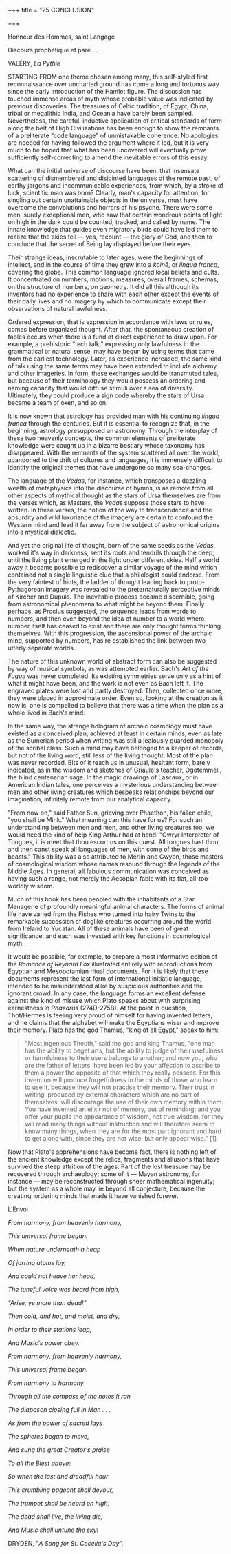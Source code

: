 +++
title = "25 CONCLUSION"

+++




Honneur des Hommes, saint Langage 

Discours prophétique et paré . . . 

VALÉRY, *La Pythie*




STARTING FROM one theme chosen among many, this self-styled first reconnaissance over uncharted ground has come a long and tortuous way since the early introduction of the Hamlet figure. The discussion has touched immense areas of myth whose probable value was indicated by previous discoveries. The treasures of Celtic tradition, of Egypt, China, tribal or megalithic India, and Oceania have barely been sampled. Nevertheless, the careful, inductive application of critical standards of form along the belt of High Civilizations has been enough to show the remnants of a preliterate "code language" of unmistakable coherence. No apologies are needed for having followed the argument where it led, but it is very much to be hoped that what has been uncovered will eventually prove sufficiently self-correcting to amend the inevitable errors of this essay.

What can the initial universe of discourse have been, that insensate scattering of dismembered and disjointed languages of the remote past, of earthy jargons and incommunicable experiences, from which, by a stroke of luck, scientific man was born? Clearly, man's capacity for attention, for singling out certain unattainable objects in the universe, must have overcome the convolutions and horrors of his psyche. There were some men, surely exceptional men, who saw that certain wondrous points of light on high in the dark could be counted, tracked, and called by name. The innate knowledge that guides even migratory birds could have led them to realize that the skies tell — yea, recount — the glory of God, and then to conclude that the secret of Being lay displayed before their eyes.

Their strange ideas, inscrutable to later ages, were the beginnings of intellect, and in the course of time they grew into a *koinē*, or *lingua franca*, covering the globe. This common language ignored local beliefs and cults. It concentrated on numbers, motions, measures, overall frames, schemas, on the structure of numbers, on geometry. It did all this although its inventors had no experience to share with each other except the events of their daily lives and no imagery by which to communicate except their observations of natural lawfulness.

Ordered expression, that is expression in accordance with laws or rules, comes before organized thought. After that, the spontaneous creation of fables occurs when there is a fund of direct experience to draw upon. For example, a prehistoric "tech talk," expressing only lawfulness in the grammatical or natural sense, may have begun by using terms that came from the earliest technology. Later, as experience increased, the same kind of talk using the same terms may have been extended to include alchemy and other imageries. In form, these exchanges would be transmuted tales, but because of their terminology they would possess an ordering and naming capacity that would diffuse stimuli over a sea of diversity. Ultimately, they could produce a sign code whereby the stars of Ursa became a team of oxen, and so on.

It is now known that astrology has provided man with his continuing *lingua franca* through the centuries. But it is essential to recognize that, in the beginning, astrology presupposed an astronomy. Through the interplay of these two heavenly concepts, the common elements of preliterate knowledge were caught up in a bizarre bestiary whose taxonomy has disappeared. With the remnants of the system scattered all over the world, abandoned to the drift of cultures and languages, it is immensely difficult to identify the original themes that have undergone so many sea-changes.

The language of the *Vedas*, for instance, which transposes a dazzling wealth of metaphysics into the discourse of hymns, is as remote from all other aspects of mythical thought as the stars of Ursa themselves are from the verses which, as Masters, the *Vedas* suppose those stars to have written. In these verses, the notion of the way to transcendence and the absurdity and wild luxuriance of the imagery are certain to confound the Western mind and lead it far away from the subject of astronomical origins into a mystical dialectic.

And yet the original life of thought, born of the same seeds as the *Vedas*, worked it's way in darkness, sent its roots and tendrils through the deep, until the living plant emerged in the light under different skies. Half a world away it became possible to rediscover a similar voyage of the mind which contained not a single linguistic clue that a philologist could endorse. From the very faintest of hints, the ladder of thought leading back to proto-Pythagorean imagery was revealed to the preternaturally perceptive minds of Kircher and Dupuis. The inevitable process became discernible, going from astronomical phenomena to what might be beyond them. Finally perhaps, as Proclus suggested, the sequence leads from words to numbers, and then even beyond the idea of number to a world where number itself has ceased to exist and there are only thought forms thinking themselves. With this progression, the ascensional power of the archaic mind, supported by numbers, has re established the link between two utterly separate worlds.

The nature of this unknown world of abstract form can also be suggested by way of musical symbols, as was attempted earlier. Bach's *Art of the Fugue* was never completed. Its existing symmetries serve only as a hint of what it might have been, and the work is not even as Bach left it. The engraved plates were lost and partly destroyed. Then, collected once more, they were placed in approximate order. Even so, looking at the creation as it now is, one is compelled to believe that there was a time when the plan as a whole lived in Bach's mind.

In the same way, the strange hologram of archaic cosmology must have existed as a conceived plan, achieved at least in certain minds, even as late as the Sumerian period when writing was still a jealously guarded monopoly of the scribal class. Such a mind may have belonged to a keeper of records, but not of the living word, still less of the living thought. Most of the plan was never recorded. Bits of it reach us in unusual, hesitant form, barely indicated, as in the wisdom and sketches of Griaule's teacher, Ogotemmeli, the blind centenarian sage. In the magic drawings of Lascaux, or in American Indian tales, one perceives a mysterious understanding between men and other living creatures which bespeaks relationships beyond our imagination, infinitely remote from our analytical capacity.

"From now on," said Father Sun, grieving over Phaethon, his fallen child, "you shall be Mink." What meaning can this have for us? For such an understanding between men and men, and other living creatures too, we would need the kind of help King Arthur had at hand: "Gwryr Interpreter of Tongues, it is meet that thou escort us on this quest. All tongues hast thou, and then canst speak all languages of men, with some of the birds and beasts." This ability was also attributed to Merlin and Gwyon, those masters of cosmological wisdom whose names resound through the legends of the Middle Ages. In general, all fabulous communication was conceived as having such a range, not merely the Aesopian fable with its flat, all-too-worldly wisdom.

Much of this book has been peopled with the inhabitants of a Star Menagerie of profoundly meaningful animal characters. The forms of animal life have varied from the Fishes who turned into hairy Twins to the remarkable succession of doglike creatures occurring around the world from Ireland to Yucatán. All of these animals have been of great significance, and each was invested with key functions in cosmological myth.

It would be possible, for example, to prepare a most informative edition of the *Romance of Reynard Fox* illustrated entirely with reproductions from Egyptian and Mesopotamian ritual documents. For it is likely that these documents represent the last form of international initiatic language, intended to be misunderstood alike by suspicious authorities and the ignorant crowd. In any case, the language forms an excellent defense against the kind of misuse which Plato speaks about with surprising earnestness in *Phaedrus* \(274D-275B\). At the point in question, Thot/Hermes is feeling very proud of himself for having invented letters, and he claims that the alphabet will make the Egyptians wiser and improve their memory. Plato has the god Thamus, "king of all Egypt," speak to him:
>  
> "Most ingenious Theuth," said the god and king Thamus, "one man has the ability to beget arts, but the ability to judge of their usefulness or harmfulness to their users belongs to another; and now you, who are the father of letters, have been led by your affection to ascribe to them a power the opposite of that which they really possess. For this invention will produce forgetfulness in the minds of those who learn to use it, because they will not practise their memory. Their trust in writing, produced by external characters which are no part of themselves, will discourage the use of their own memory within them. You have invented an elixir not of memory, but of reminding; and you offer your pupils the appearance of wisdom, not true wisdom, for they will read many things without instruction and will therefore seem to know many things, when they are for the most part ignorant and hard to get along with, since they are not wise, but only appear wise." \[1\]

Now that Plato's apprehensions have become fact, there is nothing left of the ancient knowledge except the relics, fragments and allusions that have survived the steep attrition of the ages. Part of the lost treasure may be recovered through archaeology; some of it — Mayan astronomy, for instance — may be reconstructed through sheer mathematical ingenuity; but the system as a whole may lie beyond all conjecture, because the creating, ordering minds that made it have vanished forever.

L’Envoi

*From harmony, from heavenly harmony,* 

*This universal frame began:* 

*When nature underneath a heap* 

*Of jarring atoms lay,* 

*And could not heave her head,* 

*The tuneful voice was heard from high,* 

*"Arise, ye more than dead\!"* 

*Then cold, and hot, and moist, and dry,* 

*In order to their stations leap,* 

*And Music's power obey.* 

*From harmony, from heavenly harmony,* 

*This universal frame began:* 

*From harmony to harmony* 

*Through all the compass of the notes it ran* 

*The diapason closing full in Man . . .* 

*As from the power of sacred lays* 

*The spheres began to move,* 

*And sung the great Creator's praise* 

*To all the Blest above;* 

*So when the last and dreadful hour* 

*This crumbling pageant shall devour,* 

*The trumpet shall be heard on high,* 

*The dead shall live, the living die,* 


*And Music shall untune the sky\!* 

DRYDEN, "*A Song for St. Cecelia's Day*”.



